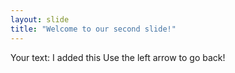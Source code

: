 ```yaml
---
layout: slide
title: "Welcome to our second slide!"
---
```

Your text: I added this
Use the left arrow to go back!
